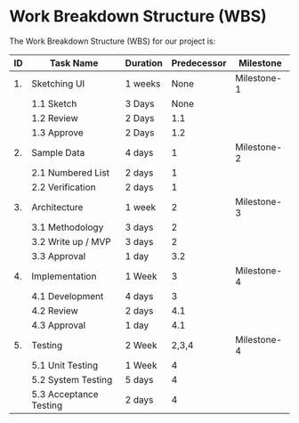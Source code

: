 # Work Breakdown Structure (WBS)

The Work Breakdown Structure (WBS) for our project is:

| ID | Task Name | Duration | Predecessor | Milestone|
| ---|-----------|----------|-------------|----------|
| 1. | Sketching UI | 1 weeks | None | Milestone-1 |
| | 1.1 Sketch | 3 Days | None | |
| | 1.2 Review | 2 Days | 1.1 | |
| | 1.3 Approve | 2 Days | 1.2 | |
| 2. | Sample Data | 4 days | 1 | Milestone-2 |
| | 2.1 Numbered List | 2 days | 1 | |
| | 2.2 Verification | 2 days | 1 | |
| 3. | Architecture | 1 week | 2 | Milestone-3 |
| | 3.1 Methodology | 3 days | 2 | |
| | 3.2 Write up / MVP | 3 days | 2 | |
| | 3.3 Approval | 1 day | 3.2 | |
| 4. | Implementation | 1 Week | 3 | Milestone-4 |
| | 4.1 Development | 4 days | 3 | |
| | 4.2 Review | 2 days | 4.1 | |
| | 4.3 Approval | 1 day | 4.1 | | 
| 5. | Testing | 2 Week | 2,3,4 | Milestone-4 |
| | 5.1 Unit Testing | 1 Week | 4 | |
| | 5.2 System Testing | 5 days | 4 | |
| | 5.3 Acceptance Testing | 2 days | 4 | |